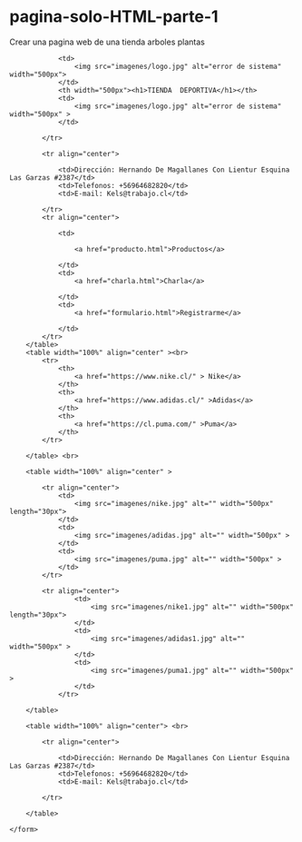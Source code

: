 # pagina-solo-HTML-parte-1
Crear una pagina web de una tienda arboles plantas
<!DOCTYPE html>
<html lang="en">
<head>
    <meta charset="UTF-8">
    <meta name="viewport" content="width=device-width, initial-scale=1.0">
    <meta http-equiv="X-UA-Compatible" content="ie=edge">
    <title>Document</title>
</head>
<body>
    <form action="" method="get">
        <table width="100%" align="center">
            <tr align="center">

                <td>
                    <img src="imagenes/logo.jpg" alt="error de sistema" width="500px">
                </td>
                <th width="500px"><h1>TIENDA  DEPORTIVA</h1></th>
                <td>
                    <img src="imagenes/logo.jpg" alt="error de sistema" width="500px" >
                </td>
                
            </tr>

            <tr align="center">

                <td>Dirección: Hernando De Magallanes Con Lientur Esquina Las Garzas #2387</td>
                <td>Telefonos: +56964682820</td>
                <td>E-mail: Kels@trabajo.cl</td>

            </tr>
            <tr align="center">

                <td>

                    <a href="producto.html">Productos</a>

                </td>
                <td>
                    <a href="charla.html">Charla</a>

                </td>
                <td>
                    <a href="formulario.html">Registrarme</a>

                </td>
            </tr>
        </table>
        <table width="100%" align="center" ><br>
            <tr>
                <th>
                    <a href="https://www.nike.cl/" > Nike</a>
                </th>
                <th>
                    <a href="https://www.adidas.cl/" >Adidas</a>
                </th>
                <th>
                    <a href="https://cl.puma.com/" >Puma</a>                    
                </th>
            </tr>
        
        </table> <br>

        <table width="100%" align="center" >

            <tr align="center">
                <td>
                    <img src="imagenes/nike.jpg" alt="" width="500px" length="30px">
                </td>
                <td>
                    <img src="imagenes/adidas.jpg" alt="" width="500px" >
                </td>
                <td>
                    <img src="imagenes/puma.jpg" alt="" width="500px" >
                </td>
            </tr>

            <tr align="center">
                    <td>
                        <img src="imagenes/nike1.jpg" alt="" width="500px" length="30px">
                    </td>
                    <td>
                        <img src="imagenes/adidas1.jpg" alt="" width="500px" >
                    </td>
                    <td>
                        <img src="imagenes/puma1.jpg" alt="" width="500px" >
                    </td>
                </tr>

        </table>

        <table width="100%" align="center"> <br>

            <tr align="center">

                <td>Dirección: Hernando De Magallanes Con Lientur Esquina Las Garzas #2387</td>
                <td>Telefonos: +56964682820</td>
                <td>E-mail: Kels@trabajo.cl</td>

            </tr>

        </table>

    </form>
</body>
</html>
